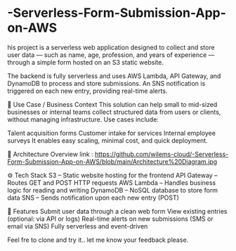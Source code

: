 # -Serverless-Form-Submission-App-on-AWS

his project is a serverless web application designed to collect and store user data — such as name, age, profession, and years of experience — through a simple form hosted on an S3 static website.

The backend is fully serverless and uses AWS Lambda, API Gateway, and DynamoDB to process and store submissions. An SNS notification is triggered on each new entry, providing real-time alerts.

📌 Use Case / Business Context
This solution can help small to mid-sized businesses or internal teams collect structured data from users or clients, without managing infrastructure. Use cases include:

Talent acquisition forms
Customer intake for services
Internal employee surveys
It enables easy scaling, minimal cost, and quick deployment.

🧱 Architecture Overview
link : https://github.com/wilems-cloud/-Serverless-Form-Submission-App-on-AWS/blob/main/Architecture%20Diagram.jpg

⚙️ Tech Stack
S3 – Static website hosting for the frontend
API Gateway – Routes GET and POST HTTP requests
AWS Lambda – Handles business logic for reading and writing
DynamoDB – NoSQL database to store form data
SNS – Sends notification upon each new entry (POST)

🧪 Features
Submit user data through a clean web form
View existing entries (optional: via API or logs)
Real-time alerts on new submissions (SMS or email via SNS)
Fully serverless and event-driven

Feel fre to clone and try it..
let me know your feedback please.
